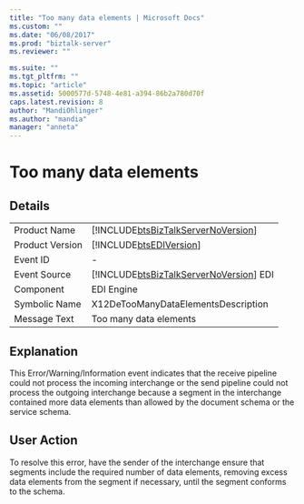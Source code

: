 ```yaml
---
title: "Too many data elements | Microsoft Docs"
ms.custom: ""
ms.date: "06/08/2017"
ms.prod: "biztalk-server"
ms.reviewer: ""

ms.suite: ""
ms.tgt_pltfrm: ""
ms.topic: "article"
ms.assetid: 5000577d-5748-4e81-a394-86b2a780d70f
caps.latest.revision: 8
author: "MandiOhlinger"
ms.author: "mandia"
manager: "anneta"
---
```

# Too many data elements
## Details  
  
|                 |                                                                                        |
|-----------------|----------------------------------------------------------------------------------------|
|  Product Name   |   [!INCLUDE[btsBizTalkServerNoVersion](../includes/btsbiztalkservernoversion-md.md)]   |
| Product Version |               [!INCLUDE[btsEDIVersion](../includes/btsediversion-md.md)]               |
|    Event ID     |                                           -                                            |
|  Event Source   | [!INCLUDE[btsBizTalkServerNoVersion](../includes/btsbiztalkservernoversion-md.md)] EDI |
|    Component    |                                       EDI Engine                                       |
|  Symbolic Name  |                          X12DeTooManyDataElementsDescription                           |
|  Message Text   |                                 Too many data elements                                 |
  
## Explanation  
 This Error/Warning/Information event indicates that the receive pipeline could not process the incoming interchange or the send pipeline could not process the outgoing interchange because a segment in the interchange contained more data elements than allowed by the document schema or the service schema.  
  
## User Action  
 To resolve this error, have the sender of the interchange ensure that segments include the required number of data elements, removing excess data elements from the segment if necessary, until the segment conforms to the schema.
